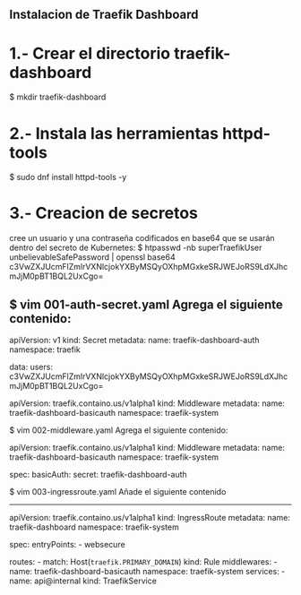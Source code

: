 ## Instalacion de Traefik Dashboard

# 1.- Crear el directorio traefik-dashboard
$ mkdir traefik-dashboard

# 2.- Instala las herramientas httpd-tools
$ sudo dnf install httpd-tools -y

# 3.- Creacion de secretos
cree un usuario y una contraseña codificados en base64 que se usarán dentro del secreto de Kubernetes:
$ htpasswd -nb superTraefikUser unbelievableSafePassword | openssl base64
c3VwZXJUcmFlZmlrVXNlcjokYXByMSQyOXhpMGxkeSRJWEJoRS9LdXJhcmJjM0pBT1BQL2UxCgo=

$ vim 001-auth-secret.yaml
Agrega el siguiente contenido:
---
apiVersion: v1
kind: Secret
metadata:
  name: traefik-dashboard-auth
  namespace: traefik

data:
  users: c3VwZXJUcmFlZmlrVXNlcjokYXByMSQyOXhpMGxkeSRJWEJoRS9LdXJhcmJjM0pBT1BQL2UxCgo=

apiVersion: traefik.containo.us/v1alpha1
kind: Middleware
metadata:
  name: traefik-dashboard-basicauth
  namespace: traefik-system

$ vim 002-middleware.yaml
Agrega el siguiente contenido:

apiVersion: traefik.containo.us/v1alpha1
kind: Middleware
metadata:
  name: traefik-dashboard-basicauth
  namespace: traefik-system

spec:
  basicAuth:
    secret: traefik-dashboard-auth

$ vim 003-ingressroute.yaml
Añade el siguiente contenido

---
apiVersion: traefik.containo.us/v1alpha1
kind: IngressRoute
metadata:
  name: traefik-dashboard
  namespace: traefik-system

spec:
  entryPoints:
    - websecure

  routes:
    - match: Host(`traefik.PRIMARY_DOMAIN`)
      kind: Rule
      middlewares:
        - name: traefik-dashboard-basicauth
          namespace: traefik-system
      services:
        - name: api@internal
          kind: TraefikService



